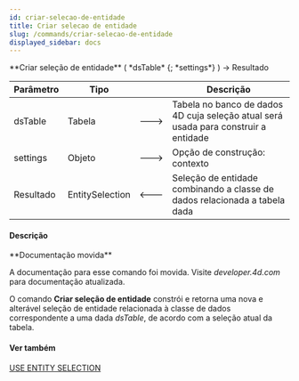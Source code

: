```yaml
---
id: criar-selecao-de-entidade
title: Criar selecao de entidade
slug: /commands/criar-selecao-de-entidade
displayed_sidebar: docs
---
```


<!--REF #_command_.Criar selecao de entidade.Syntax-->**Criar seleção de entidade** ( *dsTable* {; *settings*} ) -> Resultado<!-- END REF-->
<!--REF #_command_.Criar selecao de entidade.Params-->
| Parâmetro | Tipo |  | Descrição |
| --- | --- | --- | --- |
| dsTable | Tabela | &#x1F852; | Tabela no banco de dados 4D cuja seleção atual será usada para construir a entidade |
| settings | Objeto | &#x1F852; | Opção de construção: contexto |
| Resultado | EntitySelection | &#x1F850; | Seleção de entidade combinando a classe de dados relacionada a tabela dada |

<!-- END REF-->

#### Descrição 

<!--REF #_command_.Criar selecao de entidade.Summary-->**Documentação movida**

A documentação para esse comando foi movida.<!-- END REF--> Visite *developer.4d.com* para documentação atualizada.

O comando **Criar seleção de entidade** constrói e retorna uma nova e alterável seleção de entidade relacionada à classe de dados correspondente a uma dada *dsTable*, de acordo com a seleção atual da tabela.

#### Ver também 

[USE ENTITY SELECTION](use-entity-selection.md)  